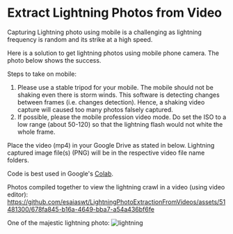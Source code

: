 # Extract Lightning Photos from Video

Capturing Lightning photo using mobile is a challenging as lightning frequency is random and its strike at a high speed.  

Here is a solution to get lightning photos using mobile phone camera.  The photo below shows the success.  

Steps to take on mobile:
1. Please use a stable tripod for your mobile.  The mobile should not be shaking even there is storm winds. This software is detecting changes between frames (i.e. changes detection).  Hence, a shaking video capture will caused too many photos falsely captured.
2. If possible, please the mobile profession video mode.  Do set the ISO to a low range (about 50-120) so that the lightning flash would not white the whole frame.

Place the video (mp4) in your Google Drive as stated in below.  Lightning captured image file(s) (PNG) will be in the respective video file name folders.

Code is best used in Google's [Colab](https://colab.research.google.com/).

Photos compiled together to view the lightning crawl in a video (using video editor):
https://github.com/esaiaswt/LightningPhotoExtractionFromVideos/assets/51481300/678fa845-b16a-4649-bba7-a54a436bf6fe

One of the majestic lightning photo:
![lightning](https://github.com/esaiaswt/LightningPhotoExtractionFromVideos/assets/51481300/36c819ec-9cbf-4767-907d-3772143e0a27)
